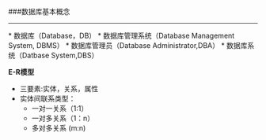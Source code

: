 ###数据库基本概念
<hr>
* 数据库（Database，DB）
* 数据库管理系统（Database Management System, DBMS）
* 数据库管理员（Database Administrator,DBA）
* 数据库系统（Datbase System,DBS）

<strong>E-R模型</strong>

* 三要素:实体，关系，属性
* 实体间联系类型：
	<ul>
		<li>一对一关系（1:1）</li>
		<li>一对多关系（1：n）</li>
        <li>多对多关系 (m:n)</li>
	</ul>
